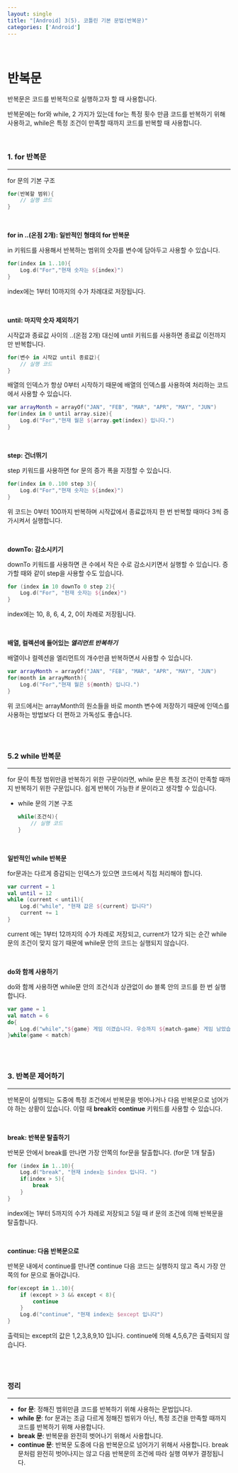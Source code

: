 ```yaml
---
layout: single
title: "[Android] 3(5). 코틀린 기본 문법(반복문)"
categories: ['Android']
---
```




<br>

# 반복문

반복문은 코드를 반복적으로 실행하고자 할 때 사용합니다. 

반복문에는 for와 while, 2 가지가 있는데 for는 특정 횟수 만큼 코드를 반복하기 위해 사용하고, while은 특정 조건이 만족할 때까지 코드를 반복할 때 사용합니다. 

<br>

### 1. for 반복문

---

for 문의 기본 구조

```kotlin
for(반복할 범위){
    // 실행 코드
}
```

<br>

**for in ..(온점 2개): 일반적인 형태의 for 반복문**

in 키워드를 사용해서 반복하는 범위의 숫자를 변수에 담아두고 사용할 수 있습니다. 

```kotlin
for(index in 1..10){
    Log.d("For","현재 숫자는 ${index}")
}
```

index에는 1부터 10까지의 수가 차례대로 저장됩니다. 

<br>

**until: 마지막 숫자 제외하기**

시작값과 종료값 사이의 ..(온점 2개) 대신에 until 키워드를 사용하면 종료값 이전까지만 반복합니다. 

```kotlin
for(변수 in 시작값 until 종료값){
    // 실행 코드
}
```

배열의 인덱스가 항상 0부터 시작하기 때문에 배열의 인덱스를 사용하여 처리하는 코드에서 사용할 수 있습니다. 

```kotlin
var arrayMonth = arrayOf("JAN", "FEB", "MAR", "APR", "MAY", "JUN")
for(index in 0 until array.size){
    Log.d("For","현재 월은 ${array.get(index)} 입니다.")
}
```

<br>

**step: 건너뛰기**

step 키워드를 사용하면 for 문의 증가 폭을 지정할 수 있습니다. 

```kotlin
for(index in 0..100 step 3){
    Log.d("For","현재 숫자는 ${index}")
}
```

위 코드는 0부터 100까지 반복하며 시작값에서 종료값까지 한 번 반복할 때마다 3씩 증가시켜서 실행합니다. 

<br>

**downTo: 감소시키기**

downTo 키워드를 사용하면 큰 수에서 작은 수로 감소시키면서 실행할 수 있습니다. 증가할 때와 같이 step을 사용할 수도 있습니다. 

```kotlin
for (index in 10 downTo 0 step 2){
    Log.d("For", "현재 숫자는 ${index}")
}
```

index에는 10, 8, 6, 4, 2, 0이 차례로 저장됩니다. 

<br>

**배열, 컬렉션에 들어있는 _엘리먼트 반복하기_**

배열이나 컬렉션을 엘리먼트의 개수만큼 반복하면서 사용할 수 있습니다. 

```kotlin
var arrayMonth = arrayOf("JAN", "FEB", "MAR", "APR", "MAY", "JUN")
for(month in arrayMonth){
    Log.d("For","현재 월은 ${month} 입니다.")
}
```

위 코드에서는 arrayMonth의 원소들을 바로 month 변수에 저장하기 때문에 인덱스를 사용하는 방법보다 더 편하고 가독성도 좋습니다. 

<br>

<br>

### 5.2 while 반복문

---

for 문이 특정 범위만큼 반복하기 위한 구문이라면, while 문은 특정 조건이 만족할 때까지 반복하기 위한 구문입니다. 쉽게 반복이 가능한 if 문이라고 생각할 수 있습니다. 

* while 문의 기본 구조

  ```kotlin
  while(조건식){
      // 실행 코드
  }
  ```

<br>

**일반적인 while 반복문**

for문과는 다르게 증감되는 인덱스가 있으면 코드에서 직접 처리해야 합니다. 

```kotlin
var current = 1
val until = 12
while (current < until){
    Log.d("while", "현재 값은 ${current} 입니다")
    current += 1
}
```

current 에는 1부터 12까지의 수가 차례로 저장되고, current가 12가 되는 순간 while문의 조건이 맞지 않기 때문에 while문 안의 코드는 실행되지 않습니다. 

<br>

**do와 함께 사용하기**

do와 함께 사용하면 while문 안의 조건식과 상관없이 do 블록 안의 코드를 한 번 실행합니다. 

```kotlin
var game = 1
val match = 6
do{
    Log.d("while","${game} 게임 이겼습니다. 우승까지 ${match-game} 게임 남았습니다. ")
}while(game < match)
```

<br>

<br>

### 3. 반복문 제어하기

---

반복문이 실행되는 도중에 특정 조건에서 반복문을 벗어나거나 다음 반복문으로 넘어가야 하는 상황이 있습니다. 이럴 때 **break**와 **continue** 키워드를 사용할 수 있습니다. 

<br>

**break: 반복문 탈출하기**

반복문 안에서 break를 만나면 가장 안쪽의 for문을 탈출합니다. (for문 1개 탈출)

```kotlin
for (index in 1..10){
	Log.d("break", "현재 index는 $index 입니다. ")
 	if(index > 5){
        break
    }
}

```

index에는 1부터 5까지의 수가 차례로 저장되고 5일 때 if 문의 조건에 의해 반복문을 탈출합니다. 

<br>

**continue: 다음 반복문으로**

반복문 내에서 continue를 만나면 continue 다음 코드는 실행하지 않고 즉시 가장 안쪽의 for 문으로 돌아갑니다. 

```kotlin
for(except in 1..10){
    if (except > 3 && except < 8){
        continue
    }
    Log.d("continue", "현재 index는 $except 입니다")
}
```

출력되는 except의 값은 1,2,3,8,9,10 입니다. continue에 의해 4,5,6,7은 출력되지 않습니다. 

<br>

<br>

### 정리

---

* **for 문**: 정해진 범위만큼 코드를 반복하기 위해 사용하는 문법입니다. 
* **while 문**: for 문과는 조금 다르게 정해진 범위가 아닌, 특정 조건을 만족할 때까지 코드를 반복하기 위해 사용합니다. 
* **break 문**: 반복문을 완전히 벗어나기 위해서 사용합니다. 
* **continue 문**: 반복문 도중에 다음 반복문으로 넘어가기 위해서 사용합니다. break 문처럼 완전히 벗어나지는 않고 다음 반복문의 조건에 따라 실행 여부가 결정됩니다. 
